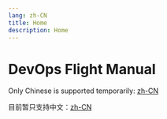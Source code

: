 ```yaml
---
lang: zh-CN
title: Home
description: Home
---
```


# DevOps Flight Manual

Only Chinese is supported temporarily: [zh-CN](/zh-cn/)

目前暂只支持中文：[zh-CN](/zh-cn/)
